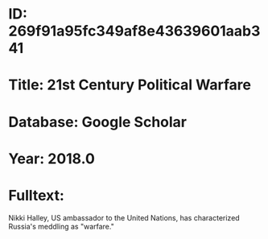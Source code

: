 # ID: 269f91a95fc349af8e43639601aab341
# Title: 21st Century Political Warfare
# Database: Google Scholar
# Year: 2018.0
# Fulltext:
Nikki Halley, US ambassador to the United Nations, has characterized Russia's meddling as "warfare."